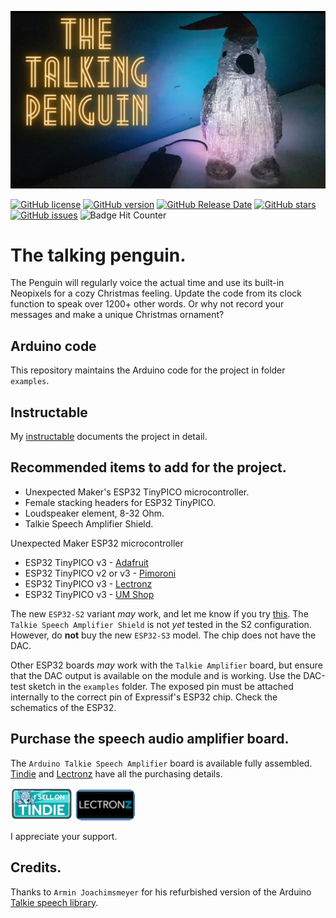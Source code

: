 [![The Talking Penguin](./images/penguin.jpg)](https://youtu.be/1COuNNTIsPM)

[![GitHub license](https://img.shields.io/github/license/berrak/TheTalkingPenguin.svg?logo=gnu&logoColor=ffffff)](https://github.com/berrak/TheTalkingPenguin/blob/master/LICENSE)
[![GitHub version](https://img.shields.io/github/release/berrak/TheTalkingPenguin.svg?logo=github&logoColor=ffffff)](https://github.com/berrak/TheTalkingPenguin/releases/latest)
[![GitHub Release Date](https://img.shields.io/github/release-date/berrak/TheTalkingPenguin.svg?logo=github&logoColor=ffffff)](https://github.com/berrak/TheTalkingPenguin/releases/latest)
[![GitHub stars](https://img.shields.io/github/stars/berrak/TheTalkingPenguin.svg?logo=github&logoColor=ffffff)](https://github.com/berrak/TheTalkingPenguin/stargazers)
[![GitHub issues](https://img.shields.io/github/issues/berrak/TheTalkingPenguin.svg?logo=github&logoColor=ffffff)](https://github.com/berrak/TheTalkingPenguin/issues)
![Badge Hit Counter](https://visitor-badge.laobi.icu/badge?page_id=berrak_TheTalkingPenguin)

# The talking penguin.

The Penguin will regularly voice the actual time and use its built-in Neopixels for a cozy Christmas feeling. Update the code from its clock function to speak over 1200+ other words. Or why not record your messages and make a unique Christmas ornament?

## Arduino code

This repository maintains the Arduino code for the project in folder `examples`.

## Instructable

My [instructable](https://www.instructables.com/member/debinix/instructables/) documents the project in detail.

## Recommended items to add for the project.

- Unexpected Maker's ESP32 TinyPICO microcontroller.
- Female stacking headers for ESP32 TinyPICO.
- Loudspeaker element, 8-32 Ohm.
- Talkie Speech Amplifier Shield.

Unexpected Maker ESP32 microcontroller

- ESP32 TinyPICO v3 - [Adafruit](https://www.adafruit.com/product/5028)
- ESP32 TinyPICO v2 or v3 - [Pimoroni](https://shop.pimoroni.com/search?q=tinyPICO)
- ESP32 TinyPICO v3 - [Lectronz](https://lectronz.com/products/tinypico-v3)
- ESP32 TinyPICO v3 - [UM Shop](https://unexpectedmaker.com/shop/tinypico-usbc)

The new `ESP32-S2` variant *may* work, and let me know if you try [this](https://www.adafruit.com/product/5029). The `Talkie Speech Amplifier Shield` is not *yet* tested in the S2 configuration. However, do **not** buy the new `ESP32-S3` model. The chip does not have the DAC.

Other ESP32 boards *may* work with the `Talkie Amplifier` board, but ensure that the DAC output is available on the module and is working. Use the DAC-test sketch in the `examples` folder. The exposed pin must be attached internally to the correct pin of Expressif's ESP32 chip. Check the schematics of the ESP32.

## Purchase the speech audio amplifier board.

The `Arduino Talkie Speech Amplifier` board is available fully assembled. [Tindie](https://www.tindie.com/products/28296/) and [Lectronz](https://lectronz.com/products/arduino-talkie-speech-amplifier-shield-for-esp32) have all the purchasing details.

[![Tindie](./images/tindie-small.png)](https://www.tindie.com/products/28296/) [![Lectronz](./images/github-lectronz.png)](https://lectronz.com/products/arduino-talkie-speech-amplifier-shield-for-esp32)


I appreciate your support.

## Credits.

Thanks to `Armin Joachimsmeyer` for his refurbished version of the Arduino [Talkie speech library](https://github.com/ArminJo/Talkie).

